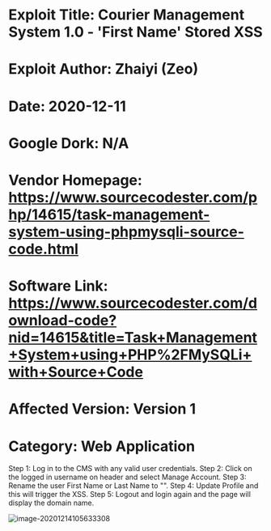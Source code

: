 # Exploit Title: Courier Management System 1.0 - 'First Name' Stored XSS
# Exploit Author: Zhaiyi (Zeo)
# Date: 2020-12-11
# Google Dork: N/A
# Vendor Homepage: https://www.sourcecodester.com/php/14615/task-management-system-using-phpmysqli-source-code.html
# Software Link: https://www.sourcecodester.com/download-code?nid=14615&title=Task+Management+System+using+PHP%2FMySQLi+with+Source+Code
# Affected Version: Version 1
# Category: Web Application

Step 1: Log in to the CMS with any valid user credentials.
Step 2: Click on the logged in username on header and select Manage Account.
Step 3: Rename the user First Name or Last Name to
"<script>alert(1111)</script>".
Step 4: Update Profile and this will trigger the XSS.
Step 5: Logout and login again and the page will display the domain name.

![image-20201214105633308](https://gitee.com/godzeo/blogimg/raw/master/img/20201214105633.png)
